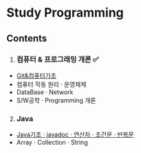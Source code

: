 # Study Programming
## Contents

1. ### 컴퓨터 & 프로그래밍 개론 ✅
- [Git&컴퓨터기초](https://github.com/guozhe0517/StudyProgramming/blob/master/computer/컴퓨터%20%26%20프로그래밍%20개론)
- 컴퓨터 작동 원리 · 운영체제
- DataBase · Network
- S/W공학 · Programming 개론
2. ### Java
- [Java기초 · javadoc · 연산자 · 조건문 · 반복문](https://github.com/guozhe0517/StudyProgramming/blob/master/Java/Java기초%20·%20javadoc%20·%20연산자%20·%20조건문%20·%20반복문)
- Array · Collection · String 
